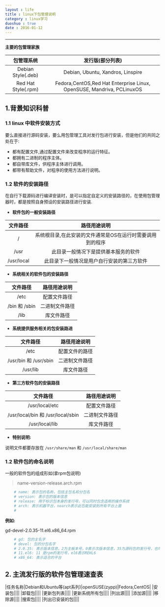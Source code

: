 ```yaml
---
layout : life
title : linux下包管理说明
category : linux学习
duoshuo : true
date : 2016-01-12
---
```



******

**主要的包管理家族**

|包管理系统|发行版(部分列表)|
|:------:|:------:|
|Debian Style(.deb)|Debian, Ubuntu, Xandros, Linspire|
|Red Hat Style(.rpm)|Fedora,CentOS,Red Hat Enterprise Linux, OpenSUSE, Mandriva, PCLinuxOS|

<!-- more -->

## 1.背景知识科普

### 1.1 linux 中软件安装方式

要么直接进行源码安装，要么用包管理工具对发行包进行安装，但是他们的共同之处在于:

* 都有配置文件,通过配置文件来改变程序的运行特征。
* 都拥有二进制的程序主体。
* 都自带库文件，供程序主体进行调用。
* 都带有帮助文件，对程序的使用方法进行说明。

### 1.2 软件的安装路径

在自行下载源码进行编译安装时，是可以指定自定义的安装路径的，在使用包管理器时，都是按照自身预设的安装路径进行安装.

* **软件包的一般安装路径**

|文件路径|路径用途说明|
|:------:|:------:|
|/|系统根目录,在此安装的文件通常是OS在运行时需要调用到的程序|
|/usr|此目录一般情况下是提供基本服务的软件|
|/usr/local|此目录下一般情况是用户自行安装的第三方软件|

* **系统相关的软件包的安装路径**

|文件路径|路径用途说明|
|:------:|:------:|
|/etc|配置文件路径|
|/bin 和 /sbin|二进制文件路径|
|/lib|库文件路径|

* **系统提供服务相关的包安装路进**

|文件路径|路径用途说明|
|:------:|:------:|
|/etc|配置文件的路径|
|/usr/bin 和 /usr/sbin|二进制文件路径|
|/usr/lib|库文件路径|

* **第三方软件包的安装路径**

|文件路径|路径用途说明|
|:------:|:------:|
|/usr/local/etc|配置文件路径|
|/usr/local/bin 和 /usr/local/sbin|二进制文件路径|
|/usr/local/lib|库文件路径|

* **特别说明:**

说明文件都要存放在 `/usr/share/man` 和 `/usr/local/share/man`

### 1.2 软件包的命名说明

一般的软件包的组成形如(拿rpm包说明)

> name-version-release.arch.rpm

```python
	# name: 表示包的名称，包括主包名和分包名
	# version: 表示包的版本信息
	# release: 用于标识包本身的发行号，可以同时包含适用的操作系统
	# arch: 表示机器平台，noarch表示此包能安装到所有平台上面
	# 
```

**例如:**

gd-devel-2.0.35-11.el6.x86_64.rpm

```python
	# gd: 包的主名字
	# devel: 包的分包名字
	# 2.0.35: 表示版本信息，2为主板本号，0表示次版本信息，35为源码包的发行号，也叫做修订号，
	# 11.el6: 11 是rpm的发行号，el6表示REHL6
	# x86_64: 表示适合的平台
```

## 2. 主流发行版的软件包管理速查表

|任务名称|Debian和Ubuntu等(apt系列)|openSUSE(zypp)|Fedora,CentOS|
|安装包||||
|卸载包||||
|更新包列表||||
|更新系统所有包||||
|列出源||||
|添加源||||
|移除源||||
|搜索包||||
|列出已安装的包||||
